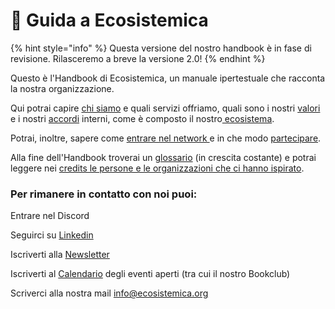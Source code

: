 # 🦮 Guida a Ecosistemica



{% hint style="info" %}
Questa versione del nostro handbook è in fase di revisione. Rilasceremo a breve la versione 2.0!&#x20;
{% endhint %}

Questo è l'Handbook di Ecosistemica, un manuale ipertestuale che racconta la nostra organizzazione.

Qui potrai capire [chi siamo](lorganizzazione/cose-ecosistemica.md) e quali servizi offriamo, quali sono i nostri [valori](lorganizzazione/i-nostri-valori.md) e i nostri [accordi](broken-reference/) interni, come è composto il nostro[ ecosistema](broken-reference/).

Potrai, inoltre, sapere come [entrare nel network ](lecosistema/come-entrare.md)e in che modo [partecipare](broken-reference/).

Alla fine dell'Handbook troverai un [glossario](glossario/) (in crescita costante) e potrai leggere nei [credits le persone e le organizzazioni che ci hanno ispirato](credits-e-revisioni.md).

### Per rimanere in contatto con noi puoi:

Entrare nel Discord

Seguirci su [Linkedin](https://www.linkedin.com/company/ecosistemica)

Iscriverti alla [Newsletter](https://mailchi.mp/2089a203f83d/ecosistemica)

Iscriverti al [Calendario](https://calendar.google.com/calendar/u/0?cid=MzJjYzNjNWMyZjFjMzAwZDBkYjExZWM3Yzc3OTE1ZGZhZjE5ZTk3YmE5NDk2NjUyMWZjNDkyNTllNjIyMWFkZEBncm91cC5jYWxlbmRhci5nb29nbGUuY29t) degli eventi aperti (tra cui il nostro Bookclub)

Scriverci alla nostra mail [info@ecosistemica.org](mailto:info@ecosistemica.org)



